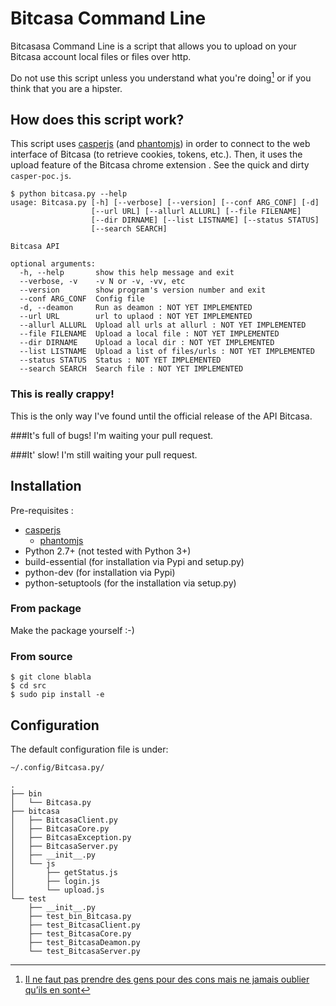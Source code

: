 # Bitcasa Command Line
Bitcasasa Command Line is a script that allows you to upload on your Bitcasa account local files or files over http.

Do not use this script unless you understand what you're doing[^1] or if you think that you are a hipster.


## How does this script work?
This script uses [casperjs](http://casperjs.org/) (and [phantomjs](http://phantomjs.org/)) in order to connect to the web interface of  Bitcasa (to retrieve cookies, tokens, etc.). Then, it uses the upload feature of the Bitcasa chrome extension . See the quick and dirty `casper-poc.js`.


```
$ python bitcasa.py --help
usage: Bitcasa.py [-h] [--verbose] [--version] [--conf ARG_CONF] [-d]
                  [--url URL] [--allurl ALLURL] [--file FILENAME]
                  [--dir DIRNAME] [--list LISTNAME] [--status STATUS]
                  [--search SEARCH]

Bitcasa API

optional arguments:
  -h, --help       show this help message and exit
  --verbose, -v    -v N or -v, -vv, etc
  --version        show program's version number and exit
  --conf ARG_CONF  Config file
  -d, --deamon     Run as deamon : NOT YET IMPLEMENTED
  --url URL        url to uplaod : NOT YET IMPLEMENTED
  --allurl ALLURL  Upload all urls at allurl : NOT YET IMPLEMENTED
  --file FILENAME  Upload a local file : NOT YET IMPLEMENTED
  --dir DIRNAME    Upload a local dir : NOT YET IMPLEMENTED
  --list LISTNAME  Upload a list of files/urls : NOT YET IMPLEMENTED
  --status STATUS  Status : NOT YET IMPLEMENTED
  --search SEARCH  Search file : NOT YET IMPLEMENTED
```


### This is really crappy! 
This is the only way I've found until the official release of the API Bitcasa.

###It's full of bugs!
I'm waiting your pull request.

###It' slow!
I'm still waiting your pull request.


## Installation

Pre-requisites :

* [casperjs](http://casperjs.org/)
    * [phantomjs](http://phantomjs.org)
* Python 2.7+ (not tested with Python 3+)
* build-essential (for installation via Pypi and setup.py)
* python-dev (for installation via Pypi)
* python-setuptools (for the installation via setup.py)


### From package
Make the package yourself :-)

### From source

```
$ git clone blabla
$ cd src
$ sudo pip install -e 
```

## Configuration

The default configuration file is under:

    ~/.config/Bitcasa.py/


```
.
├── bin
│   └── Bitcasa.py
├── bitcasa
│   ├── BitcasaClient.py
│   ├── BitcasaCore.py
│   ├── BitcasaException.py
│   ├── BitcasaServer.py
│   ├── __init__.py
│   └── js
│       ├── getStatus.js
│       ├── login.js
│       └── upload.js
└── test
    ├── __init__.py
    ├── test_bin_Bitcasa.py
    ├── test_BitcasaClient.py
    ├── test_BitcasaCore.py
    ├── test_BitcasaDeamon.py
    └── test_BitcasaServer.py
```


[^1]: [Il ne faut pas prendre des gens pour des cons mais ne jamais oublier qu’ils en sont](http://sametmax.com/il-ne-faut-pas-prendre-des-gens-pour-des-cons-mais-ne-jamais-oublier-quils-en-sont/)


